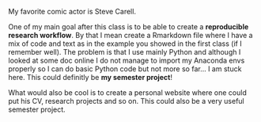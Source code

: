 My favorite comic actor is Steve Carell.

One of my main goal after this class is to be able to create a **reproducible research workflow**.
By that I mean create a Rmarkdown file where I have a mix of code and text as in the example you showed in the first class (if I remember well).
The problem is that I use mainly Python and although I looked at some doc online I do not manage to import my Anaconda envs properly so I can do basic Python code but not more so far... I am stuck here.
This could definitly be **my semester project**!

What would also be cool is to create a personal website where one could put his CV, research projects and so on.
This could also be a very useful semester project.
